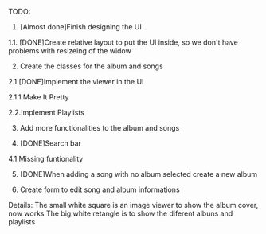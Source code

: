 TODO:

  1. [Almost done]Finish designing the UI
   
  1.1. [DONE]Create relative layout to put the UI inside, so we don't 
  have problems with resizeing of the widow
	
  2. Create the classes for the album and songs

  2.1.[DONE]Implement the viewer in the UI

  2.1.1.Make It Pretty

  2.2.Implement Playlists
 
  3. Add more functionalities to the album and songs

  4. [DONE]Search bar

  4.1.Missing funtionality

  5. [DONE]When adding a song with no album selected create a new album

  6. Create form to edit song and album informations
  

Details:
The small white square is an image viewer to show the album cover, now works
The big  white retangle is to show the diferent albuns and playlists

